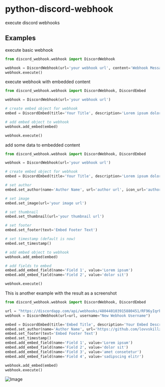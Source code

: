 # python-discord-webhook

execute discord webhooks

## Examples

execute basic webhook
```python
from discord_webhook.webhook import DiscordWebhook

webhook = DiscordWebhook(url='your webhook url', content='Webhook Message')
webhook.execute()
```

execute webhook with embedded content
```python
from discord_webhook.webhook import DiscordWebhook, DiscordEmbed

webhook = DiscordWebhook(url='your webhook url')

# create embed object for webhook
embed = DiscordEmbed(title='Your Title', description='Lorem ipsum dolor sit', color=242424)

# add embed object to webhook
webhook.add_embed(embed)

webhook.execute()
```

add some data to embedded content
```python
from discord_webhook.webhook import DiscordWebhook, DiscordEmbed

webhook = DiscordWebhook(url='your webhook url')

# create embed object for webhook
embed = DiscordEmbed(title='Your Title', description='Lorem ipsum dolor sit', color=242424)

# set author
embed.set_author(name='Author Name', url='author url', icon_url='author icon url')

# set image
embed.set_image(url='your image url')

# set thumbnail
embed.set_thumbnail(url='your thumbnail url')

# set footer
embed.set_footer(text='Embed Footer Text')

# set timestamp (default is now)
embed.set_timestamp()

# add embed object to webhook
webhook.add_embed(embed)

# add fields to embed
embed.add_embed_field(name='Field 1', value='Lorem ipsum')
embed.add_embed_field(name='Field 2', value='dolor sit')

webhook.execute()
```

This is another example with the result as a screenshot
```python
from discord_webhook.webhook import DiscordWebhook, DiscordEmbed

url = "https://discordapp.com/api/webhooks/480440103915880451/RF96yIqrbp10HZRJEYRdjwn4iQYhlk1eNtsKB-FGTFMPg09fcoPqGIBwSI_kzXqzi9GY"
webhook = DiscordWebhook(url=url, username="New Webhook Username")

embed = DiscordEmbed(title='Embed Title', description='Your Embed Description', color=242424)
embed.set_author(name='Author Name', url='https://github.com/lovvskillz', icon_url='https://avatars0.githubusercontent.com/u/14542790')
embed.set_footer(text='Embed Footer Text')
embed.set_timestamp()
embed.add_embed_field(name='Field 1', value='Lorem ipsum')
embed.add_embed_field(name='Field 2', value='dolor sit')
embed.add_embed_field(name='Field 3', value='amet consetetur')
embed.add_embed_field(name='Field 4', value='sadipscing elitr')

webhook.add_embed(embed)
webhook.execute()

```

![Image](https://cdn.discordapp.com/attachments/480439896478187550/480751239806582785/unknown.png "Example Result")